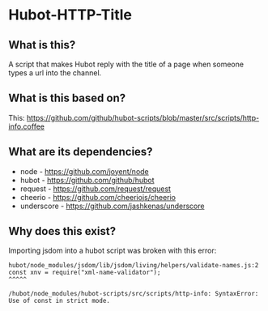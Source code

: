# Hubot-HTTP-Title

## What is this?

A script that makes Hubot reply with the title of a page when someone types a url into the channel.

## What is this based on?

This: https://github.com/github/hubot-scripts/blob/master/src/scripts/http-info.coffee

## What are its dependencies?
 - node - https://github.com/joyent/node
 - hubot - https://github.com/github/hubot
 - request - https://github.com/request/request
 - cheerio - https://github.com/cheeriojs/cheerio
 - underscore - https://github.com/jashkenas/underscore

## Why does this exist?

Importing jsdom into a hubot script was broken with this error:

```
hubot/node_modules/jsdom/lib/jsdom/living/helpers/validate-names.js:2
const xnv = require("xml-name-validator");
^^^^^

/hubot/node_modules/hubot-scripts/src/scripts/http-info: SyntaxError: Use of const in strict mode.
```

